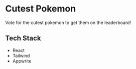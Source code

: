 # Cutest Pokemon

Vote for the cutest pokemon to get them on the leaderboard!

## Tech Stack

- React
- Tailwind
- Appwrite
